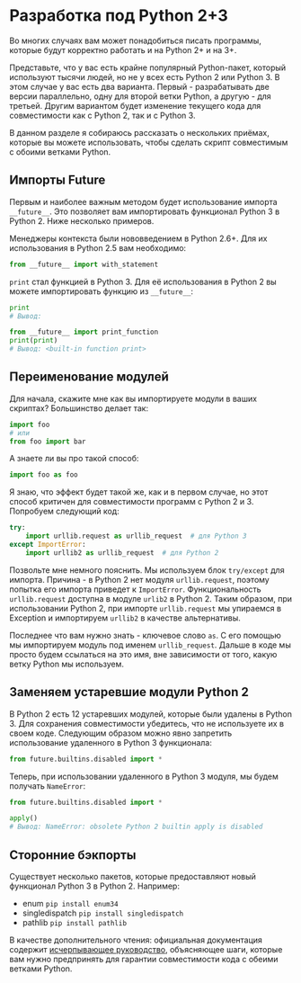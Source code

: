 # Разработка под Python 2+3

Во многих случаях вам может понадобиться писать программы, которые будут
корректно работать и на Python 2+ и на 3+.

Представьте, что у вас есть крайне популярный Python-пакет, который используют
тысячи людей, но не у всех есть Python 2 или Python 3. В этом случае у вас есть
два варианта. Первый - разрабатывать две версии параллельно, одну для второй
ветки Python, а другую - для третьей. Другим вариантом будет изменение текущего
кода для совместимости как с Python 2, так и с Python 3.

В данном разделе я собираюсь рассказать о нескольких приёмах, которые вы
можете использовать, чтобы сделать скрипт совместимым с обоими ветками Python.

## Импорты Future

Первым и наиболее важным методом будет использование импорта `__future__`.
Это позволяет вам импортировать функционал Python 3 в Python 2. Ниже несколько
примеров.

Менеджеры контекста были нововведением в Python 2.6+. Для их использования в
Python 2.5 вам необходимо:

```python
from __future__ import with_statement
```

`print` стал функцией в Python 3. Для её использования в Python 2 вы можете
импортировать функцию из `__future__`:

```python
print
# Вывод:

from __future__ import print_function
print(print)
# Вывод: <built-in function print>
```

## Переименование модулей

Для начала, скажите мне как вы импортируете модули в ваших скриптах?
Большинство делает так:

```python
import foo
# или
from foo import bar
```

А знаете ли вы про такой способ:

```python
import foo as foo
```

Я знаю, что эффект будет такой же, как и в первом случае, но этот способ критичен
для совместимости программ с Python 2 и 3. Попробуем следующий код:

```python
try:
    import urllib.request as urllib_request  # для Python 3
except ImportError:
    import urllib2 as urllib_request  # для Python 2
```

Позвольте мне немного пояснить. Мы используем блок `try/except` для импорта.
Причина - в Python 2 нет модуля `urllib.request`, поэтому попытка его
импорта приведет к `ImportError`. Функциональность `urllib.request`
доступна в модуле `urlib2` в Python 2. Таким образом, при использовании
Python 2, при импорте `urllib.request` мы упираемся в Exception и импортируем
`urllib2` в качестве альтернативы.

Последнее что вам нужно знать - ключевое слово `as`. С его помощью мы
импортируем модуль под именем `urllib_request`. Дальше в коде мы просто
будем ссылаться на это имя, вне зависимости от того, какую ветку Python мы
используем.

## Заменяем устаревшие модули Python 2

В Python 2 есть 12 устаревших модулей, которые были удалены в Python 3.
Для сохранения совместимости убедитесь, что не используете их в своем коде.
Следующим образом можно явно запретить использование удаленного в Python 3
функционала:

```python
from future.builtins.disabled import *
```

Теперь, при использовании удаленного в Python 3 модуля, мы будем получать
`NameError`:

```python
from future.builtins.disabled import *

apply()
# Вывод: NameError: obsolete Python 2 builtin apply is disabled
```

## Сторонние бэкпорты

Существует несколько пакетов, которые предоставляют новый функционал Python 3
в Python 2. Например:

-  enum `pip install enum34`
-  singledispatch `pip install singledispatch`
-  pathlib `pip install pathlib`

В качестве дополнительного чтения: официальная документация содержит
[исчерпывающее руководство](https://docs.python.org/3/howto/pyporting.html),
объясняющее шаги, которые вам нужно предпринять для гарантии совместимости кода
с обеими ветками Python.
